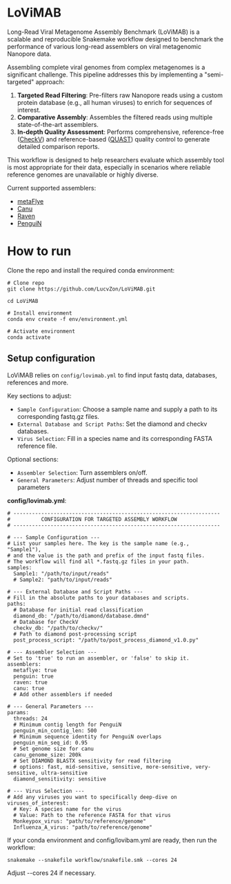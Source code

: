 # LoViMAB
Long-Read Viral Metagenome Assembly Benchmark (LoViMAB) is a scalable and reproducible Snakemake workflow designed to benchmark the performance of various long-read assemblers on viral metagenomic Nanopore data.

Assembling complete viral genomes from complex metagenomes is a significant challenge. This pipeline addresses this by implementing a "semi-targeted" approach:

1. **Targeted Read Filtering**: Pre-filters raw Nanopore reads using a custom protein database (e.g., all human viruses) to enrich for sequences of interest.
2. **Comparative Assembly**: Assembles the filtered reads using multiple state-of-the-art assemblers.
3. **In-depth Quality Assessment**: Performs comprehensive, reference-free ([CheckV](https://bitbucket.org/berkeleylab/checkv)) and reference-based ([QUAST](https://github.com/ablab/quast)) quality control to generate detailed comparison reports.

This workflow is designed to help researchers evaluate which assembly tool is most appropriate for their data, especially in scenarios where reliable reference genomes are unavailable or highly diverse.

Current supported assemblers:
- [metaFlye](https://github.com/mikolmogorov/Flye)
- [Canu](https://github.com/marbl/canu)
- [Raven](https://github.com/lbcb-sci/raven)
- [PenguiN](https://github.com/soedinglab/plass)

# How to run

Clone the repo and install the required conda environment:

```
# Clone repo
git clone https://github.com/LucvZon/LoViMAB.git

cd LoViMAB

# Install environment
conda env create -f env/environment.yml

# Activate environment
conda activate
```

## Setup configuration

LoViMAB relies on `config/lovimab.yml` to find input fastq data, databases, references and more.

Key sections to adjust:

- `Sample Configuration`: Choose a sample name and supply a path to its corresponding fastq.gz files.
- `External Database and Script Paths`: Set the diamond and checkv databases.
- `Virus Selection`: Fill in a species name and its corresponding FASTA reference file.

Optional sections:

- `Assembler Selection`: Turn assemblers on/off.
- `General Parameters`: Adjust number of threads and specific tool parameters

**config/lovimab.yml**:
```
# -------------------------------------------------------------------
#          CONFIGURATION FOR TARGETED ASSEMBLY WORKFLOW
# -------------------------------------------------------------------
 
# --- Sample Configuration ---
# List your samples here. The key is the sample name (e.g., "Sample1"),
# and the value is the path and prefix of the input fastq files.
# The workflow will find all *.fastq.gz files in your path.
samples:
  Sample1: "/path/to/input/reads"
  # Sample2: "path/to/input/reads"
 
# --- External Database and Script Paths ---
# Fill in the absolute paths to your databases and scripts.
paths:
  # Database for initial read classification
  diamond_db: "/path/to/diamond/database.dmnd"
  # Database for CheckV
  checkv_db: "/path/to/checkv/"
  # Path to diamond post-processing script
  post_process_script: "/path/to/post_process_diamond_v1.0.py"
 
# --- Assembler Selection ---
# Set to 'true' to run an assembler, or 'false' to skip it.
assemblers:
  metaflye: true
  penguin: true
  raven: true
  canu: true
  # Add other assemblers if needed
 
# --- General Parameters ---
params:
  threads: 24
  # Minimum contig length for PenguiN
  penguin_min_contig_len: 500
  # Minimum sequence identity for PenguiN overlaps
  penguin_min_seq_id: 0.95
  # Set genome size for canu
  canu_genome_size: 200k
  # Set DIAMOND BLASTX sensitivity for read filtering
  # options: fast, mid-sensitive, sensitive, more-sensitive, very-sensitive, ultra-sensitive
  diamond_sensitivity: sensitive

# --- Virus Selection ---
# Add any viruses you want to specifically deep-dive on
viruses_of_interest:
  # Key: A species name for the virus
  # Value: Path to the reference FASTA for that virus
  Monkeypox_virus: "path/to/reference/genome"
  Influenza_A_virus: "path/to/reference/genome"
```

If your conda environment and config/lovibam.yml are ready, then run the workflow:
```
snakemake --snakefile workflow/snakefile.smk --cores 24
```
Adjust --cores 24 if necessary. 